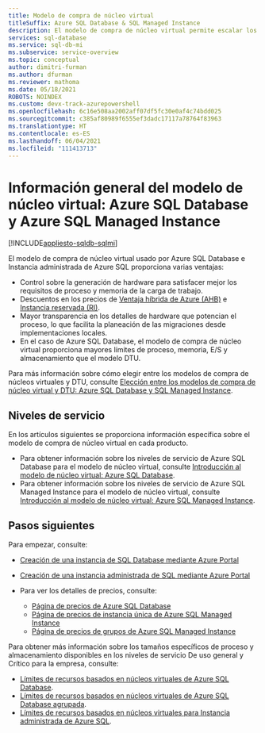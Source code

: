 ```yaml
---
title: Modelo de compra de núcleo virtual
titleSuffix: Azure SQL Database & SQL Managed Instance
description: El modelo de compra de núcleo virtual permite escalar los recursos de proceso y de almacenamiento de manera independiente, igualar el rendimiento local y optimizar el precio para Azure SQL Database e Instancia administrada de Azure SQL.
services: sql-database
ms.service: sql-db-mi
ms.subservice: service-overview
ms.topic: conceptual
author: dimitri-furman
ms.author: dfurman
ms.reviewer: mathoma
ms.date: 05/18/2021
ROBOTS: NOINDEX
ms.custom: devx-track-azurepowershell
ms.openlocfilehash: 6c16e508aa2002aff07df5fc30e0af4c74bdd025
ms.sourcegitcommit: c385af80989f6555ef3dadc17117a78764f83963
ms.translationtype: HT
ms.contentlocale: es-ES
ms.lasthandoff: 06/04/2021
ms.locfileid: "111413713"
---
```

# <a name="vcore-model-overview---azure-sql-database-and-azure-sql-managed-instance"></a>Información general del modelo de núcleo virtual: Azure SQL Database y Azure SQL Managed Instance 
[!INCLUDE[appliesto-sqldb-sqlmi](../includes/appliesto-sqldb-sqlmi.md)]

El modelo de compra de núcleo virtual usado por Azure SQL Database e Instancia administrada de Azure SQL proporciona varias ventajas:

- Control sobre la generación de hardware para satisfacer mejor los requisitos de proceso y memoria de la carga de trabajo.
- Descuentos en los precios de [Ventaja híbrida de Azure (AHB)](../azure-hybrid-benefit.md) e [Instancia reservada (RI)](reserved-capacity-overview.md).
- Mayor transparencia en los detalles de hardware que potencian el proceso, lo que facilita la planeación de las migraciones desde implementaciones locales.
- En el caso de Azure SQL Database, el modelo de compra de núcleo virtual proporciona mayores límites de proceso, memoria, E/S y almacenamiento que el modelo DTU.

Para más información sobre cómo elegir entre los modelos de compra de núcleos virtuales y DTU, consulte [Elección entre los modelos de compra de núcleo virtual y DTU: Azure SQL Database y SQL Managed Instance](purchasing-models.md).

## <a name="service-tiers"></a>Niveles de servicio

En los artículos siguientes se proporciona información específica sobre el modelo de compra de núcleo virtual en cada producto.

- Para obtener información sobre los niveles de servicio de Azure SQL Database para el modelo de núcleo virtual, consulte [Introducción al modelo de núcleo virtual: Azure SQL Database](service-tiers-sql-database-vcore.md).
- Para obtener información sobre los niveles de servicio de Azure SQL Managed Instance para el modelo de núcleo virtual, consulte [Introducción al modelo de núcleo virtual: Azure SQL Managed Instance](../managed-instance/service-tiers-managed-instance-vcore.md).

## <a name="next-steps"></a>Pasos siguientes

Para empezar, consulte: 
- [Creación de una instancia de SQL Database mediante Azure Portal](single-database-create-quickstart.md)
- [Creación de una instancia administrada de SQL mediante Azure Portal](../managed-instance/instance-create-quickstart.md)

- Para ver los detalles de precios, consulte: 
    - [Página de precios de Azure SQL Database](https://azure.microsoft.com/pricing/details/sql-database/single/)
    - [Página de precios de instancia única de Azure SQL Managed Instance](https://azure.microsoft.com/pricing/details/azure-sql-managed-instance/single/)
    - [Página de precios de grupos de Azure SQL Managed Instance](https://azure.microsoft.com/pricing/details/azure-sql-managed-instance/pools/)
    
Para obtener más información sobre los tamaños específicos de proceso y almacenamiento disponibles en los niveles de servicio De uso general y Crítico para la empresa, consulte:

- [Límites de recursos basados en núcleos virtuales de Azure SQL Database](resource-limits-vcore-single-databases.md).
- [Límites de recursos basados en núcleos virtuales de Azure SQL Database agrupada](resource-limits-vcore-elastic-pools.md).
- [Límites de recursos basados en núcleos virtuales para Instancia administrada de Azure SQL](../managed-instance/resource-limits.md).
